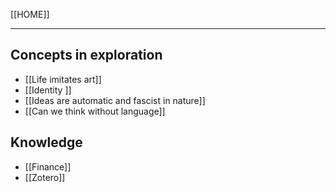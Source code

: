 [[HOME]]

***

## **Concepts in exploration**

- [[Life imitates art]]
- [[Identity ]]
- [[Ideas are automatic and fascist in nature]]
- [[Can we think without language]]

## **Knowledge**
- [[Finance]]
- [[Zotero]]


    
         
